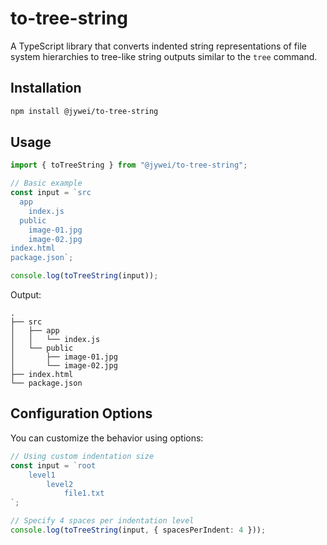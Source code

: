 # to-tree-string

A TypeScript library that converts indented string representations of file system hierarchies to tree-like string outputs similar to the `tree` command.

## Installation

```bash
npm install @jywei/to-tree-string
```

## Usage

```typescript
import { toTreeString } from "@jywei/to-tree-string";

// Basic example
const input = `src
  app
    index.js
  public
    image-01.jpg
    image-02.jpg
index.html
package.json`;

console.log(toTreeString(input));
```

Output:

```
.
├── src
│   ├── app
│   │   └── index.js
│   └── public
│       ├── image-01.jpg
│       └── image-02.jpg
├── index.html
└── package.json
```

## Configuration Options

You can customize the behavior using options:

```typescript
// Using custom indentation size
const input = `root
    level1
        level2
            file1.txt
`;

// Specify 4 spaces per indentation level
console.log(toTreeString(input, { spacesPerIndent: 4 }));
```
